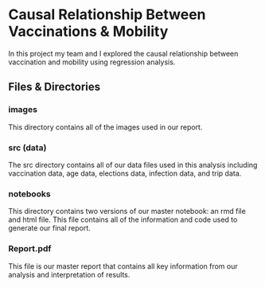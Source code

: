 # Causal Relationship Between Vaccinations & Mobility
In this project my team and I explored the causal relationship between vaccination and mobility using regression analysis.

## Files & Directories

### images
This directory contains all of the images used in our report.

### src (data)
The src directory contains all of our data files used in this analysis including vaccination data, age data, elections data, infection data, and trip data.

### notebooks
This directory contains two versions of our master notebook: an rmd file and html file. This file contains all of the information and code used to generate our final report.

### Report.pdf
This file is our master report that contains all key information from our analysis and interpretation of results.

